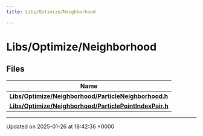 ```yaml
---
title: Libs/Optimize/Neighborhood

---
```


# Libs/Optimize/Neighborhood



## Files

| Name           |
| -------------- |
| **[Libs/Optimize/Neighborhood/ParticleNeighborhood.h](../Files/ParticleNeighborhood_8h.md#file-particleneighborhood.h)**  |
| **[Libs/Optimize/Neighborhood/ParticlePointIndexPair.h](../Files/ParticlePointIndexPair_8h.md#file-particlepointindexpair.h)**  |






-------------------------------

Updated on 2025-01-26 at 18:42:36 +0000
